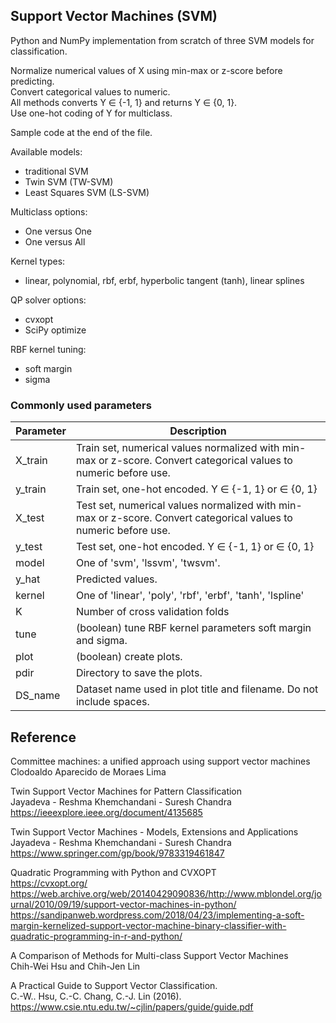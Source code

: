 ## Support Vector Machines (SVM)
Python and NumPy implementation from scratch of three SVM models for classification.

Normalize numerical values of X using min-max or z-score before predicting.  
Convert categorical values to numeric.  
All methods converts Y ∈ {-1, 1} and returns Y ∈ {0, 1}.  
Use one-hot coding of Y for multiclass.  

Sample code at the end of the file.

Available models:  
- traditional SVM  
- Twin SVM (TW-SVM)  
- Least Squares SVM (LS-SVM)  

Multiclass options:  
- One versus One  
- One versus All  

Kernel types:  
- linear, polynomial, rbf, erbf, hyperbolic tangent (tanh), linear splines  

QP solver options:  
- cvxopt
- SciPy optimize  

RBF kernel tuning:  
- soft margin
- sigma  

### Commonly used parameters  
| Parameter | Description |
|-----------|-------------|
|	X_train |         Train set, numerical values normalized with min-max or z-score. Convert categorical values to numeric before use.|
| y_train |         Train set, one-hot encoded. Y ∈ {-1, 1} or ∈ {0, 1} |
|	X_test  |         Test set, numerical values normalized with min-max or z-score. Convert categorical values to numeric before use.|
| y_test  |         Test set, one-hot encoded. Y ∈ {-1, 1} or ∈ {0, 1} |
|	model|            One of 'svm', 'lssvm', 'twsvm'.|
|	y_hat|            Predicted values.|
|	kernel|           One of 'linear', 'poly', 'rbf', 'erbf', 'tanh', 'lspline'|
|	K|                Number of cross validation folds|
|	tune|             (boolean) tune RBF kernel parameters soft margin and sigma.|
|	plot|             (boolean) create plots.|
|	pdir|             Directory to save the plots.|
|	DS_name|          Dataset name used in plot title and filename. Do not include spaces.|

## Reference
Committee machines: a unified approach using support vector machines  
Clodoaldo Aparecido de Moraes Lima

Twin Support Vector Machines for Pattern Classification  
Jayadeva - Reshma Khemchandani - Suresh Chandra  
https://ieeexplore.ieee.org/document/4135685  

Twin Support Vector Machines - Models, Extensions and Applications  
Jayadeva - Reshma Khemchandani - Suresh Chandra  
https://www.springer.com/gp/book/9783319461847  

Quadratic Programming with Python and CVXOPT  
https://cvxopt.org/  
https://web.archive.org/web/20140429090836/http://www.mblondel.org/journal/2010/09/19/support-vector-machines-in-python/  
https://sandipanweb.wordpress.com/2018/04/23/implementing-a-soft-margin-kernelized-support-vector-machine-binary-classifier-with-quadratic-programming-in-r-and-python/  

A Comparison of Methods for Multi-class Support Vector Machines  
Chih-Wei Hsu and Chih-Jen Lin  

A Practical Guide to Support Vector Classification.  
C.-W.. Hsu, C.-C. Chang, C.-J. Lin (2016).  
https://www.csie.ntu.edu.tw/~cjlin/papers/guide/guide.pdf  
